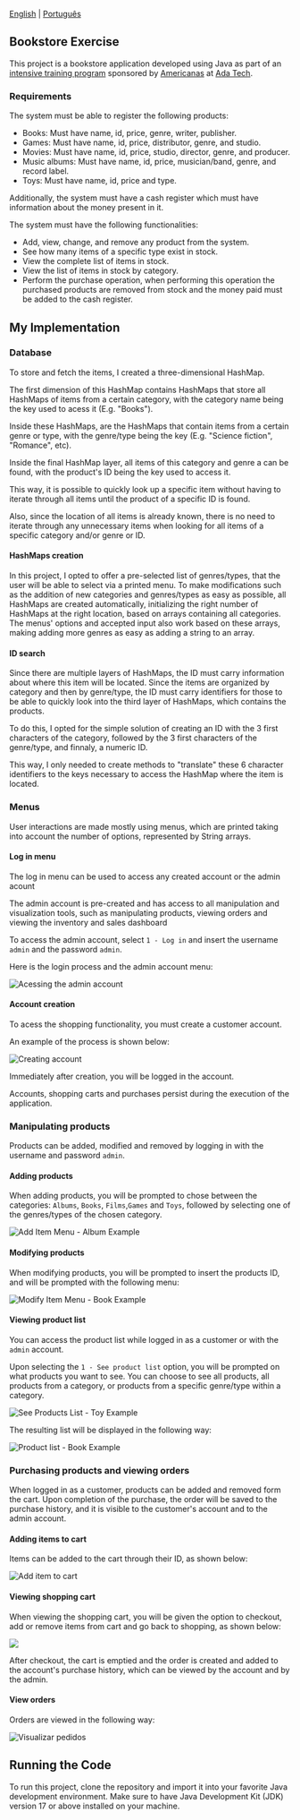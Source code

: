 [English](README.md) | [Português](README.pt-br.md)

## Bookstore Exercise

This project is a bookstore application developed using Java as part of an
[intensive training program](https://polotech.americanas.io/) sponsored by
[Americanas](https://en.wikipedia.org/wiki/Lojas_Americanas) at [Ada Tech](https://ada.tech/sou-aluno).

### Requirements

The system must be able to register the following products:
- Books: Must have name, id, price, genre, writer, publisher.
- Games: Must have name, id, price, distributor, genre, and studio.
- Movies: Must have name, id, price, studio, director, genre, and producer.
- Music albums: Must have name, id, price, musician/band, genre, and record label.
- Toys: Must have name, id, price and type.

Additionally, the system must have a cash register which must have information about the money present in it.

The system must have the following functionalities:
- Add, view, change, and remove any product from the system.
- See how many items of a specific type exist in stock.
- View the complete list of items in stock.
- View the list of items in stock by category.
- Perform the purchase operation, when performing this operation the purchased products are removed from stock and the money paid must be added to the cash register.

## My Implementation

### Database

To store and fetch the items, I created a three-dimensional HashMap. 

The first dimension of this HashMap contains HashMaps that store all HashMaps of items from a certain category, with the category name being the key used to acess it (E.g. "Books").

Inside these HashMaps, are the HashMaps that contain items from a certain genre or type, with the genre/type being the key (E.g. "Science fiction", "Romance", etc).

Inside the final HashMap layer, all items of this category and genre a can be found, with the product's ID being the key used to access it.

This way, it is possible to quickly look up a specific item without having to iterate through all items until the product of a specific ID is found.

Also, since the location of all items is already known, there is no need to iterate through any unnecessary items when looking for all items of a specific category and/or genre or ID.

#### HashMaps creation

In this project, I opted to offer a pre-selected list of genres/types, that the user will be able to select via
a printed menu. To make modifications such as the addition of new categories and genres/types as easy as possible,
all HashMaps are created automatically,
initializing the right number of HashMaps at the right location, based on arrays containing all categories.
The menus' options and accepted input also work based on these arrays,
making adding more genres as easy as adding a string to an array. 

#### ID search 

Since there are multiple layers of HashMaps, the ID must carry information about where this item will be located.
Since the items are organized by category and then by genre/type,
the ID must carry identifiers for those to be able to quickly look into the third layer of HashMaps,
which contains the products.

To do this, I opted for the simple solution of creating an ID with the 3 first characters of the category,
followed by the 3 first characters of the genre/type, and finnaly, a numeric ID. 

This way, I only needed to create methods to "translate" these 6 character identifiers to the keys necessary to access
the HashMap where the item is located.

### Menus

User interactions are made mostly using menus, which are printed taking into account the number of options,
represented by String arrays. 

#### Log in menu 

The log in menu can be used to access any created account or the admin acount

The admin account is pre-created and has access to all manipulation and visualization tools, 
such as manipulating products, viewing orders and viewing the inventory and sales dashboard 

To access the admin account, select `1 - Log in` and insert the username `admin` and the password `admin`. 

Here is the login process and the admin account menu:

![Acessing the admin account](images/logging-in-admin.png)

#### Account creation

To acess the shopping functionality, you must create a customer account.

An example of the process is shown below:

![Creating account](images/create-account-menu.png)

Immediately after creation, you will be logged in the account. 

Accounts, shopping carts and purchases persist during the execution of the application. 

### Manipulating products 

Products can be added, modified and removed by logging in with the username and password `admin`.

#### Adding products

When adding products, you will be prompted to chose between the categories: `Albums`, `Books`, `Films`,`Games`
and `Toys`, followed by selecting one of the genres/types of the chosen category.

![Add Item Menu - Album Example](images/add-item-menu.png)

#### Modifying products

When modifying products, you will be prompted to insert the products ID, and will be prompted with the following menu:

![Modify Item Menu - Book Example](images/modify-product-menu.png)

#### Viewing product list

You can access the product list while logged in as a customer or with the `admin` account. 

Upon selecting the `1 - See product list` option, you will be prompted on what products you want to see.
You can choose to see all products, all products from a category, or products from a specific
genre/type within a category.

![See Products List - Toy Example](images/see-products-menu.png)

The resulting list will be displayed in the following way: 

![Product list - Book Example](images/see-products-result.png)

### Purchasing products and viewing orders

When logged in as a customer, products can be added and removed form the cart. Upon completion of the purchase, 
the order will be saved to the purchase history, and it is visible to the customer's account and to the admin account.

#### Adding items to cart

Items can be added to the cart through their ID, as shown below:

![Add item to cart](images/add-item-to-cart.png)

#### Viewing shopping cart

When viewing the shopping cart, you will be given the option to checkout, 
add or remove items from cart and go back to shopping, as shown below:

![](images/view-cart.png)

After checkout, the cart is emptied and the order is created and added to the account's purchase history, 
which can be viewed by the account and by the admin.

#### View orders

Orders are viewed in the following way:

![Visualizar pedidos](images/view-orders.png)

## Running the Code

To run this project, clone the repository and import it into your favorite Java development environment.
Make sure to have Java Development Kit (JDK) version 17 or above installed on your machine.